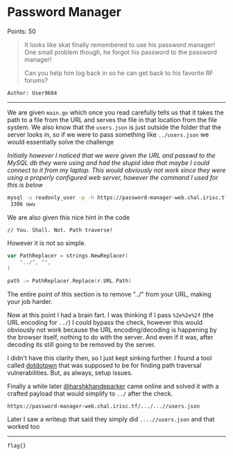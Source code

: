 # Password Manager

Points: 50

> It looks like skat finally remembered to use his password manager! One small problem though, he forgot his password to the password manager!
> 
> Can you help him log back in so he can get back to his favorite RF forums?

`Author: User9684`

---

We are given `main.go` which once you read carefully tells us that
it takes the path to a file from the URL and serves the file in that location
from the file system. We also know that the `users.json` is just outside the
folder that the server looks in, so if we were to pass something like `../users.json` 
we would essentially solve the challenge

*Initially however I noticed that we were given the URL and passwd to the MySQL db they were using and had
the stupid idea that maybe I could connect to it from my laptop. This would obviously not work
since they were using a properly configured web server, however the command I used for this is below*

```sh
mysql -u readonly_user -p -h https://password-manager-web.chal.irisc.tf -P
 3306 uwu
```

We are also given this nice hint in the code 
```
// You. Shall. Not. Path traverse!
```

However it is not so simple. 

```go
var PathReplacer = strings.NewReplacer(
	"../", "",
)

path := PathReplacer.Replace(r.URL.Path)
```

The entire point of this section is to remove "../" from your URL, making your job harder.

Now at this point I had a brain fart. I was thinking if I pass `%2e%2e%2f` 
(the URL encoding for `../`) I could bypass the check, however this would obviously not work
because the URL encoding/decoding is happening by the browser itself, nothing to do with the server. And 
even if it was, after decoding its still going to be removed by the server.

I didn't have this clarity then, so I just kept sinking further. I found a tool called [dotdotpwn](https://github.com/wireghoul/dotdotpwn) 
that was supposed to be for finding path traversal vulnerabilities. But, as always, setup issues. 

Finally a while later [@harshkhandeparker](https://github.com/harshkhandeparkar) came online and solved it
with a crafted payload that would simplify to `../` after the check. 

```
https://password-manager-web.chal.irisc.tf/.../...//users.json
```

Later I saw a writeup that said they simply did `....//users.json` and that worked too

---

```sh
flag{}
```
